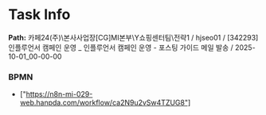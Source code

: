 # Task Info

**Path:** 카페24(주)\본사사업장\[CG]MI본부\Y쇼핑센터팀\전략1 / hjseo01 / [342293] 인플루언서 캠페인 운영 _ 인플루언서 캠페인 운영 - 포스팅 가이드 메일 발송 / 2025-10-01_00-00-00

### BPMN
- ["https://n8n-mi-029-web.hanpda.com/workflow/ca2N9u2vSw4TZUG8"]

